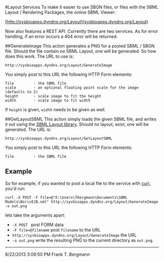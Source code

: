 #Layout Services 
To make it easier to use SBGN files, or files with the SBML Layout / Rendering Packages, the online SBML Viewer: 

[http://sysbioapps.dyndns.org/Layout](sysbioapps.dyndns.org/Layout)

Now also features a REST API. Currently there are two services. As for error handling, if an error occurs a 404 error will be returned. 

##GenerateImage
This action generates a PNG for a posted SBML / SBGN file. Should the file contain no SBML Layout, one will be generated. So how does this work. The URL to use is: 

	http://sysbioapps.dyndns.org/Layout/GenerateImage

You simply post to this URL the following HTTP Form elements:
	
 	file         - the SBML file
    scale        - an optional floating point scale for the image (defaults to 2)
    height       - scale image to fit the height
    width        - scale image to fit width 

If `height` is given, `width` needs to be given as well. 

##GetLayoutSBML
This action simply loads the given SBML file, and writes it out using the [SBML Layout library](http://sbmllayout.sf.net). Should no layout, exist, one will be generated. The URL is: 

	http://sysbioapps.dyndns.org/Layout/GetLayoutSBML

You simply post to this URL the following HTTP Form elements:
	
 	file         - the SBML file

## Example
So for example, if you wanted to post a local file to the service with [curl](http://curl.haxx.se/), you'd run:

	curl -X POST -F file=@"E:\Users\fbergmann\Documents\SBML Models\BorisEJB.xml" http://sysbioapps.dyndns.org/Layout/GenerateImage -o out.png

lets take the arguments apart: 

* `-X POST ` post FORM data
* `-F file=@filename` post `filename` to the URL
* `http://sysbioapps.dyndns.org/Layout/GenerateImage` the URL
* `-o out.png` write the resulting PNG to the current directory as `out.png`. 

---
8/22/2013 3:09:50 PM Frank T. Bergmann 